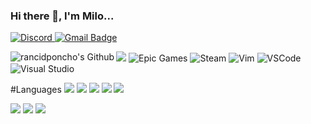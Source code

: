 ### Hi there 👋, I'm Milo...

<a href="https://discordapp.com/users/1067641876171206727"><img alt="Discord" src="https://img.shields.io/badge/Discord-5865F2?style=for-the-badge&logo=discord&logoColor=white" /></a><a href="mailto:milotkasp@gmail.com"> <img alt="Gmail Badge" src="https://img.shields.io/badge/Gmail-D14836?style=for-the-badge&logo=gmail&logoColor=white" /></a> 

<img align="left" alt="rancidponcho's Github" src="https://github-readme-stats-rancidponcho.vercel.app/api?username=rancidponcho&theme=transparent" />



<img src="https://img.shields.io/badge/Adobe%20Photoshop-31A8FF?style=for-the-badge&logo=Adobe%20Photoshop&logoColor=black" />



<img alt="Epic Games" src="https://img.shields.io/badge/Epic%20Games-313131?style=for-the-badge&logo=Epic%20Games&logoColor=white" />

<img alt="Steam" src="https://img.shields.io/badge/Steam-000000?style=for-the-badge&logo=steam&logoColor=white" />



<img alt="Vim" src="https://img.shields.io/badge/VIM-%2311AB00.svg?&style=for-the-badge&logo=vim&logoColor=white" />

<img alt="VSCode" src="https://img.shields.io/badge/VSCode-0078D4?style=for-the-badge&logo=visual%20studio%20code&logoColor=white" />

<img alt="Visual Studio" src="https://img.shields.io/badge/Visual_Studio-5C2D91?style=for-the-badge&logo=visual%20studio&logoColor=white" />

#Languages
<img src="https://img.shields.io/badge/C-00599C?style=for-the-badge&logo=c&logoColor=white" />
<img src="https://img.shields.io/badge/C%2B%2B-00599C?style=for-the-badge&logo=c%2B%2B&logoColor=white" />
<img src="https://img.shields.io/badge/Python-FFD43B?style=for-the-badge&logo=python&logoColor=blue" />
<img src="https://img.shields.io/badge/HTML5-E34F26?style=for-the-badge&logo=html5&logoColor=white" />
<img src="https://img.shields.io/badge/CSS3-1572B6?style=for-the-badge&logo=css3&logoColor=white" />

<img src="https://img.shields.io/badge/Ubuntu-E95420?style=for-the-badge&logo=ubuntu&logoColor=white" />
<img src="https://img.shields.io/badge/Windows-0078D6?style=for-the-badge&logo=windows&logoColor=white" />

<img src="https://img.shields.io/badge/Raspberry%20Pi-A22846?style=for-the-badge&logo=Raspberry%20Pi&logoColor=white" />

